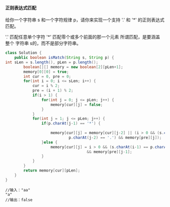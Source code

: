 #### 正则表达式匹配

给你一个字符串 s 和一个字符规律 p，请你来实现一个支持 '.' 和 '*' 的正则表达式匹配。

'.' 匹配任意单个字符
'*' 匹配零个或多个前面的那一个元素
所谓匹配，是要涵盖 整个 字符串 s的，而不是部分字符串。

```java
class Solution {
    public boolean isMatch(String s, String p) {
int sLen = s.length(), pLen = p.length();
		boolean[][] memory = new boolean[2][pLen+1];
		memory[0][0] = true;
		int cur = 0, pre = 0;
		for(int i = 0; i <= sLen; i++) {
			cur = i % 2;
			pre = (i + 1) % 2;
			if(i > 1) {
				for(int j = 0; j <= pLen; j++) {
					memory[cur][j] = false;
				}
			}
			for(int j = 1; j <= pLen; j++) {
				if(p.charAt(j-1) == '*') {
					
					memory[cur][j] = memory[cur][j-2] || (i > 0 && (s.charAt(i-1) == p.charAt(j-2) || 
							p.charAt(j-2) == '.') && memory[pre][j]);
				}else {
					memory[cur][j] = i > 0 && (s.charAt(i-1) == p.charAt(j-1) || p.charAt(j-1) == '.')
									&& memory[pre][j-1];
				}
			}
		}
		return memory[cur][pLen];
    }
}
```

```
//输入："aa"
"a"
//输出：false
```

